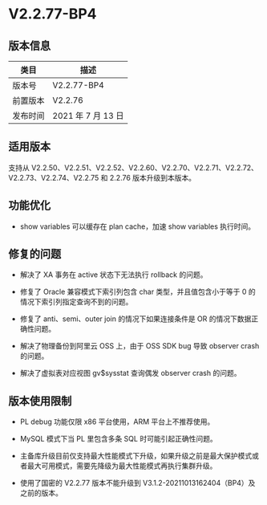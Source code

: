 V2.2.77-BP4 
================================



版本信息 
-------------------------



|  类目  |       描述        |
|------|-----------------|
| 版本号  | V2.2.77-BP4     |
| 前置版本 | V2.2.76         |
| 发布时间 | 2021 年 7 月 13 日 |



适用版本 
-------------------------

支持从 V2.2.50、V2.2.51、V2.2.52、V2.2.60、V2.2.70、V2.2.71、V2.2.72、V2.2.73、V2.2.74、V2.2.75 和 2.2.76 版本升级到本版本。

功能优化 
-------------------------

*
  show variables 可以缓存在 plan cache，加速 show variables 执行时间。
  




修复的问题 
--------------------------

* 解决了 XA 事务在 active 状态下无法执行 rollback 的问题。

  

* 修复了 Oracle 兼容模式下索引列包含 char 类型，并且值包含小于等于 0 的情况下索引列指定查询不到的问题。

  

* 修复了 anti、semi、outer join 的情况下如果连接条件是 OR 的情况下数据正确性问题。

  

* 解决了物理备份到阿里云 OSS 上，由于 OSS SDK bug 导致 observer crash 的问题。

  

*
  解决了虚拟表对应视图 gv$sysstat 查询偶发 observer crash 的问题。
  




版本使用限制 
---------------------------

* PL debug 功能仅限 x86 平台使用，ARM 平台上不推荐使用。

  

* MySQL 模式下当 PL 里包含多条 SQL 时可能引起正确性问题。

  

* 主备库升级目前仅支持最大性能模式下升级，如果升级之前是最大保护模式或者最大可用模式，需要先降级为最大性能模式再执行集群升级。

  

* 使用了国密的 V2.2.77 版本不能升级到 V3.1.2-20211013162404（BP4）及之前的版本。

  




